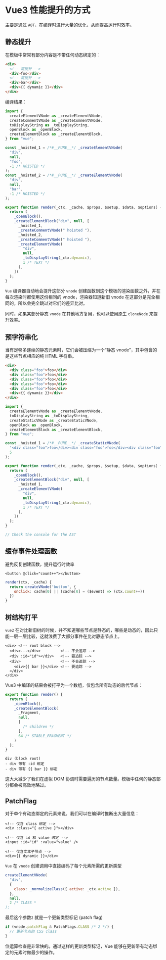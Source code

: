 # Vue3 性能提升的方式

主要是通过 `AOT`，在编译时进行大量的优化，从而提高运行时效率。

## 静态提升

在模板中常常有部分内容是不带任何动态绑定的：

```html
<div>
  <!-- 需提升 -->
  <div>foo</div>
  <!-- 需提升 -->
  <div>bar</div>
  <div>{{ dynamic }}</div>
</div>
```

编译结果：

```js
import {
  createElementVNode as _createElementVNode,
  createCommentVNode as _createCommentVNode,
  toDisplayString as _toDisplayString,
  openBlock as _openBlock,
  createElementBlock as _createElementBlock,
} from "vue";

const _hoisted_1 = /*#__PURE__*/ _createElementVNode(
  "div",
  null,
  "foo",
  -1 /* HOISTED */
);
const _hoisted_2 = /*#__PURE__*/ _createElementVNode(
  "div",
  null,
  "bar",
  -1 /* HOISTED */
);

export function render(_ctx, _cache, $props, $setup, $data, $options) {
  return (
    _openBlock(),
    _createElementBlock("div", null, [
      _hoisted_1,
      _createCommentVNode(" hoisted "),
      _hoisted_2,
      _createCommentVNode(" hoisted "),
      _createElementVNode(
        "div",
        null,
        _toDisplayString(_ctx.dynamic),
        1 /* TEXT */
      ),
    ])
  );
}
```

`Vue` 编译器自动地会提升这部分 `vnode` 创建函数到这个模板的渲染函数之外，并在每次渲染时都使用这份相同的 vnode，渲染器知道新旧 vnode 在这部分是完全相同的，所以会完全跳过对它们的差异比对。

同时，如果某部分静态 `vnode` 在其他地方复用，也可以使用原生 `cloneNode` 来提升效率。

## 预字符串化

当有足够多连续的静态元素时，它们会被压缩为一个“静态 vnode”，其中包含的是这些节点相应的纯 HTML 字符串。

```html
<div>
  <div class="foo">foo</div>
  <div class="foo">foo</div>
  <div class="foo">foo</div>
  <div class="foo">foo</div>
  <div class="foo">foo</div>
  <div>{{ dynamic }}</div>
</div>
```

```js
import {
  createElementVNode as _createElementVNode,
  toDisplayString as _toDisplayString,
  createStaticVNode as _createStaticVNode,
  openBlock as _openBlock,
  createElementBlock as _createElementBlock,
} from "vue";

const _hoisted_1 = /*#__PURE__*/ _createStaticVNode(
  '<div class="foo">foo</div><div class="foo">foo</div><div class="foo">foo</div><div class="foo">foo</div><div class="foo">foo</div>',
  5
);

export function render(_ctx, _cache, $props, $setup, $data, $options) {
  return (
    _openBlock(),
    _createElementBlock("div", null, [
      _hoisted_1,
      _createElementVNode(
        "div",
        null,
        _toDisplayString(_ctx.dynamic),
        1 /* TEXT */
      ),
    ])
  );
}

// Check the console for the AST
```

## 缓存事件处理函数

避免反复创建函数，提升运行时效率

```vue
<button @click="count++"></button>
```

```js
render(ctx, _cache) {
  return createVNode('button', {
    onClick: cache[0] || (cache[0] = ($event) => (ctx.count++))
  })
}
```

## 树结构打平

`vue2` 在对比新旧树的时候，并不知道哪些节点是静态的，哪些是动态的，因此只能一层一层比较，这就浪费了大部分事件在比对静态节点上。

```vue
<div> <!-- root block -->
  <div>...</div>         <!-- 不会追踪 -->
  <div :id="id"></div>   <!-- 要追踪 -->
  <div>                  <!-- 不会追踪 -->
    <div>{{ bar }}</div> <!-- 要追踪 -->
  </div>
</div>
```

Vue3 中编译的结果会被打平为一个数组，仅包含所有动态的后代节点：

```js
export function render() {
  return (
    _openBlock(),
    _createElementBlock(
      _Fragment,
      null,
      [
        /* children */
      ],
      64 /* STABLE_FRAGMENT */
    )
  );
}
```

```
div (block root)
- div 带有 :id 绑定
- div 带有 {{ bar }} 绑定
```

这大大减少了我们在虚拟 DOM 协调时需要遍历的节点数量。模板中任何的静态部分都会被高效地略过。

## PatchFlag

对于单个有动态绑定的元素来说，我们可以在编译时推断出大量信息：

```vue
<!-- 仅含 class 绑定 -->
<div :class="{ active }"></div>

<!-- 仅含 id 和 value 绑定 -->
<input :id="id" :value="value" />

<!-- 仅含文本子节点 -->
<div>{{ dynamic }}</div>
```

`Vue` 在 `vnode` 创建调用中直接编码了每个元素所需的更新类型

```js
createElementVNode(
  "div",
  {
    class: _normalizeClass({ active: _ctx.active }),
  },
  null,
  2 /* CLASS *
);
```

最后这个参数`2` 就是一个更新类型标记 (patch flag)

```js
if (vnode.patchFlag & PatchFlags.CLASS /* 2 */) {
  // 更新节点的 CSS class
}
```

位运算检查是非常快的。通过这样的更新类型标记，Vue 能够在更新带有动态绑定的元素时做最少的操作。
